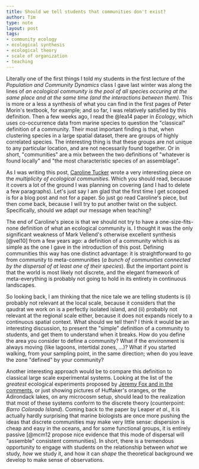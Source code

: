```yaml
---
title: Should we tell students that communities don't exist?
author: Tim
type: note
layout: post
tags:
- community ecology
- ecological synthesis
- ecological theory
- scale of organization
- teaching
---
```


Literally one of the first things I told my students in the first lecture
of the *Population and Community Dynamics* class I gave last winter was
along the lines of *an ecological community is the pool of all species
occuring at the same place and at the same time (and the interactions between
them)*. This is more or a less a synthesis of what you can find in the first
pages of Peter Morin's textbook, for example; and so far, I was relatively
satisfied by this definition. Then a few weeks ago, I read the @lea14 paper in
*Ecology*, which uses co-occurrence data from marine species to question the
"classical" definition of a community. Their most important finding is that,
when clustering species in a large spatial dataset, there are groups of highly
correlated species. The interesting thing is that these groups are not unique
to any particular location, and are not necessarily found together. Or in
short, "communities" are a mix between the two definitions of "whatever is
found locally" and "the most characteristic species of an assemblage".

As I was writing this post, [Caroline Tucker][eeb] wrote a very interesting
piece on the *multiplicity of ecological communities*. Which you should read,
because it covers a lot of the ground I was planning on covering (and I had to
delete a few paragraphs). Let's just say I am glad that the first time I get
scooped is for a blog post and not for a paper. So just go read Caroline's
piece, but then come back, because I will try to put another twist on the
subject. Specifically, should we adapt our message when teaching?

The end of Caroline's piece is that we should not try to have a
one-size-fits-none definition of what an ecological community is. I thought
it was the only significant weakness of Mark Vellend's otherwise excellent
synthesis [@vel10] from a few years ago: a definition of a community which
is as simple as the one I gave in the introduction of this post. Defining
communities this way has one distinct advantage: it is straightforward to
go from community to meta-communities (*a bunch of communities connected by
the dispersal of at least one of their species*). But the important point
is that the world is most likely not discrete, and the elegant framework of
meta-everything is probably not going to hold in its entirety in continuous
landscapes.

So looking back, I am thinking that the nice tale we are telling students is
(i) probably not relevant at the local scale, because it considers that the
qaudrat we work on is a perfectly isolated island, and (ii) probably not
relevant at the regional scale either, because it does not expands nicely to
a continuous spatial context. What should we tell then? I think it would be
an interesting discussion, to present the "simple" definition of a community
to students, and get them to understand when it breaks. How do you define the
area you consider to define a community? What if the environment is always
moving (like lagoons, intertidal zones, ...)? What if you started walking,
from your sampling point, in the same direction; when do you leave the zone
"defined" by your community?

Another interesting approach would be to compare this definition to classical
large scale experimental systems. Looking at the list of the *greatest*
ecological experiments proposed by [Jeremy Fox and in the comments][dyneco],
or just showing pictures of Huffaker's oranges, or the Adirondack lakes, on
any microcosm setup, should lead to the realization that most of these systems
conform to the discrete theory (counterpoint: *Barro Colorado Island*). Coming
back to the paper by Leaper *et al.*, it is actually hardly surprising that
marine biologists are once more pushing the ideas that discrete communities
may make very little sense: dispersion is cheap and easy in the oceans, and for
some functional groups, it is entirely passive [@mcm12 propose nice evidence that this mode of dispersal will "assemble" consistent communities]. In short, there is a tremendous opportunity to engage with students on the
relationship between *what* we study, *how* we study it, and how it can
*shape* the theoretical background we develop to make sense of observations.

[eeb]: http://evol-eco.blogspot.ca/2014/01/a-multiplicity-of-communities-for.html
[dyneco]: http://dynamicecology.wordpress.com/2014/01/13/whats-the-greatest-ecology-experiment-in-history/
